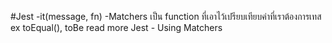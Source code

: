 #Jest
-it(message, fn)
-Matchers เป็น function ที่เอาไว้เปรียบเทียบค่าที่เราต้องการเทส
  ex toEqual(), toBe
  read more Jest - Using Matchers
